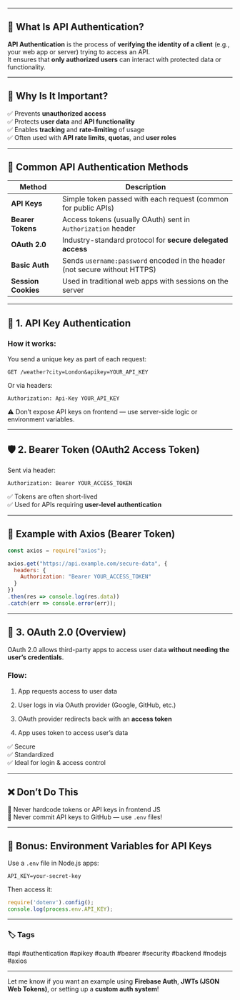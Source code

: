 
---

## 🧠 What Is API Authentication?

**API Authentication** is the process of **verifying the identity of a client** (e.g., your web app or server) trying to access an API.  
It ensures that **only authorized users** can interact with protected data or functionality.

---

## 🔑 Why Is It Important?

✅ Prevents **unauthorized access**  
✅ Protects **user data** and **API functionality**  
✅ Enables **tracking** and **rate-limiting** of usage  
✅ Often used with **API rate limits**, **quotas**, and **user roles**

---

## 🔐 Common API Authentication Methods

|Method|Description|
|---|---|
|**API Keys**|Simple token passed with each request (common for public APIs)|
|**Bearer Tokens**|Access tokens (usually OAuth) sent in `Authorization` header|
|**OAuth 2.0**|Industry-standard protocol for **secure delegated access**|
|**Basic Auth**|Sends `username:password` encoded in the header (not secure without HTTPS)|
|**Session Cookies**|Used in traditional web apps with sessions on the server|

---

## 🔑 1. **API Key Authentication**

### How it works:

You send a unique key as part of each request:

```http
GET /weather?city=London&apikey=YOUR_API_KEY
```

Or via headers:

```http
Authorization: Api-Key YOUR_API_KEY
```

⚠️ Don’t expose API keys on frontend — use server-side logic or environment variables.

---

## 🛡️ 2. **Bearer Token (OAuth2 Access Token)**

Sent via header:

```http
Authorization: Bearer YOUR_ACCESS_TOKEN
```

✅ Tokens are often short-lived  
✅ Used for APIs requiring **user-level authentication**

---

## 🧰 Example with Axios (Bearer Token)

```js
const axios = require("axios");

axios.get("https://api.example.com/secure-data", {
  headers: {
    Authorization: "Bearer YOUR_ACCESS_TOKEN"
  }
})
.then(res => console.log(res.data))
.catch(err => console.error(err));
```

---

## 🔄 3. **OAuth 2.0 (Overview)**

OAuth 2.0 allows third-party apps to access user data **without needing the user’s credentials**.

### Flow:

1. App requests access to user data
    
2. User logs in via OAuth provider (Google, GitHub, etc.)
    
3. OAuth provider redirects back with an **access token**
    
4. App uses token to access user’s data
    

✅ Secure  
✅ Standardized  
✅ Ideal for login & access control

---

## ❌ Don’t Do This

🚫 Never hardcode tokens or API keys in frontend JS  
🚫 Never commit API keys to GitHub — use `.env` files!

---

## 🧪 Bonus: Environment Variables for API Keys

Use a `.env` file in Node.js apps:

```
API_KEY=your-secret-key
```

Then access it:

```js
require('dotenv').config();
console.log(process.env.API_KEY);
```

---

### 🏷️ Tags

#api #authentication #apikey #oauth #bearer #security #backend #nodejs #axios

---

Let me know if you want an example using **Firebase Auth**, **JWTs (JSON Web Tokens)**, or setting up a **custom auth system**!